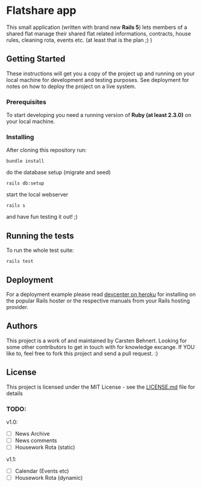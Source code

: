 # Flatshare app

This small application (written with brand new **Rails 5**) lets members of a shared flat manage their shared flat related informations, contracts, house rules, cleaning rota, events etc. (at least that is the plan ;) )

## Getting Started

These instructions will get you a copy of the project up and running on your local machine for development and testing purposes. See deployment for notes on how to deploy the project on a live system.

### Prerequisites

To start developing you need a running version of **Ruby (at least 2.3.0)** on your local machine.

### Installing

After cloning this repository run:

```
bundle install
```
do the database setup (migrate and seed)

```
rails db:setup
```
start the local webserver

```
rails s
```
and have fun testing it out! ;)

## Running the tests

To run the whole test suite:

```
rails test
```
## Deployment

For a deployment example please read [devcenter on heroku](https://devcenter.heroku.com/articles/getting-started-with-rails4#deploy-your-application-to-heroku) for installing on the popular Rails hoster or the respective manuals from your Rails hosting provider.

## Authors

This project is a work of and maintained by Carsten Behnert. Looking for some other contributors to get in touch with for knowledge excange. If YOU like to, feel free to fork this project and send a pull request. :)

## License

This project is licensed under the MIT License - see the [LICENSE.md](LICENSE.md) file for details

### TODO:
v1.0: 

- [ ] News Archive 
- [ ] News comments
- [ ] Housework Rota (static)

v1.1:

- [ ] Calendar (Events etc)
- [ ] Housework Rota (dynamic)
